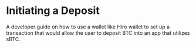 # Initiating a Deposit

A developer guide on how to use a wallet like Hiro wallet to set up a transaction that would allow the user to deposit BTC into an app that utilizes sBTC.
